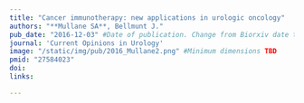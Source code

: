 ```yaml
---
title: "Cancer immunotherapy: new applications in urologic oncology"
authors: "**Mullane SA**, Bellmunt J."
pub_date: "2016-12-03" #Date of publication. Change from Biorxiv date to Journal date once accepted
journal: 'Current Opinions in Urology'
image: "/static/img/pub/2016_Mullane2.png" #Minimum dimensions TBD
pmid: "27584023"
doi: 
links:

---
```

